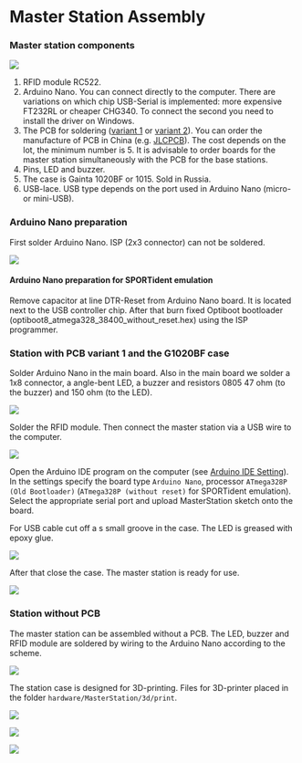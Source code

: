 # Master Station Assembly

### Master station components

![](/img/w01.jpg?raw=true)

1. RFID module RC522.
2. Arduino Nano.
You can connect directly to the computer.
There are variations on which chip USB-Serial is implemented: more expensive FT232RL or cheaper CHG340.
To connect the second you need to install the driver on Windows.
3. The PCB for soldering ([variant 1](https://upverter.com/AlexanderVolikov/3fc0efdb2586988d/Sportiduino-reading-stantion/) or
[variant 2](https://upverter.com/design/syakimov/4f7ec0e2d3b9c4e9/sportiduino-master-station/)).
You can order the manufacture of PCB in China (e.g. [JLCPCB](https://jlcpcb.com/)).
The cost depends on the lot, the minimum number is 5.
It is advisable to order boards for the master station simultaneously with the PCB for the base stations.
4. Pins, LED and buzzer. 
5. The case is Gainta 1020BF or 1015. Sold in Russia. 
6. USB-lace.
USB type depends on the port used in Arduino Nano (micro- or mini-USB).

### Arduino Nano preparation

First solder Arduino Nano.
ISP (2x3 connector) can not be soldered.

![](/img/w02.jpg?raw=true)

#### Arduino Nano preparation for SPORTident emulation

Remove capacitor at line DTR-Reset from Arduino Nano board.
It is located next to the USB controller chip.
After that burn fixed Optiboot bootloader (optiboot8_atmega328_38400_without_reset.hex)
using the ISP programmer.

### Station with PCB variant 1 and the G1020BF case

Solder Arduino Nano in the main board.
Also in the main board we solder a 1x8 connector, a angle-bent LED,
a buzzer and resistors 0805 47 ohm (to the buzzer) and 150 ohm (to the LED).

![](/img/w03.jpg?raw=true)

Solder the RFID module.
Then connect the master station via a USB wire to the computer.
 
![](/img/w04.jpg?raw=true)

Open the Arduino IDE program on the computer (see [Arduino IDE Setting](BaseStationAssembly.md#Arduino-IDE-Setting)).
In the settings specify the board type `Arduino Nano`, processor `ATmega328P (Old Bootloader)`
(`ATmega328P (without reset)` for SPORTident emulation).
Select the appropriate serial port and upload MasterStation sketch onto the board.

For USB cable cut off a s small groove in the case.
The LED is greased with epoxy glue.
 
![](/img/w05.jpg?raw=true)

After that close the case.
The master station is ready for use.

![](/img/w06.jpg?raw=true)

### Station without PCB

The master station can be assembled without a PCB.
The LED, buzzer and RFID module are soldered by wiring to the Arduino Nano according to the scheme.

![](/hardware/MasterStation/usb/sportiduino-master-scheme.png?raw=true)

The station case is designed for 3D-printing.
Files for 3D-printer placed in the folder `hardware/MasterStation/3d/print`.

![](/img/MasterStationBoxTop.jpg?raw=true)

![](/img/MasterStationBoxBot.jpg?raw=true)

![](/img/MasterStationInBox.jpg?raw=true)

